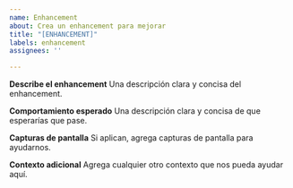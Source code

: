 ```yaml
---
name: Enhancement
about: Crea un enhancement para mejorar
title: "[ENHANCEMENT]"
labels: enhancement
assignees: ''

---
```


**Describe el enhancement**
Una descripción clara y concisa del enhancement.

**Comportamiento esperado**
Una descripción clara y concisa de que esperarías que pase.

**Capturas de pantalla**
Si aplican, agrega capturas de pantalla para ayudarnos.

**Contexto adicional**
Agrega cualquier otro contexto que nos pueda ayudar aquí.

